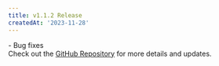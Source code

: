 ```yaml
---
title: v1.1.2 Release
createdAt: '2023-11-28'
---
```


<div style="display: flex; align-items: flex-start; flex-direction:column;">
  <div style="flex: 1;">
    - Bug fixes
  </div>
  
  <div>
    Check out the <a href="https://github.com/syscoin/pali-mobile" target="_blank">GitHub Repository</a> for more details and updates.
    </div>
</div>
